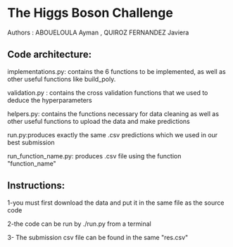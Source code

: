 # The Higgs Boson Challenge
Authors : ABOUELOULA Ayman , QUIROZ FERNANDEZ Javiera
## Code architecture:

implementations.py: contains the 6 functions to be implemented, as well as other useful functions like build_poly.

validation.py : contains the cross validation functions that we used to deduce the hyperparameters

helpers.py: contains the functions necessary for data cleaning as well as other useful functions to upload the data and make predictions

run.py:produces exactly the same .csv predictions which we used in our best submission

run_function_name.py: produces .csv file using the function "function_name"

## Instructions:
1-you must first download the data and put it in the same file as the source code

2-the code can be run by ./run.py from a terminal

3- The submission csv file can be found in the same "res.csv"
